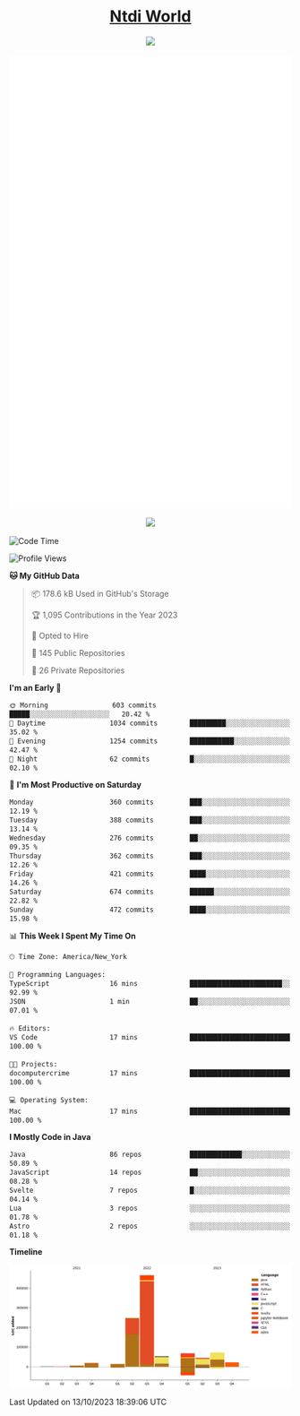 <h1 align="center"><a href="https://www.ntdi.world">Ntdi World</a></h1>
<p align="center">
  <a href="https://github.com/n-tdi"><img src="https://readme-typing-svg.herokuapp.com?lines=FullStack+Developer;Web+Developer;Open-Source+Enthusiast;Java+Developer;Spigot-API%20Developer;&center=true&width=500&height=50"></a>
</p>

<div align="center">
  <img src="/github-metrics.svg"></img>
  
  <img src="https://komarev.com/ghpvc/?username=n-tdi&color=green"></img>
</div>

<!-- May use later.. idk -->
<!-- <a href="http://www.github.com/n-tdi"><img src="https://github-readme-stats.vercel.app/api?username=n-tdi&show_icons=true&hide=&count_private=true&title_color=0891b2&text_color=ffffff&icon_color=0891b2&bg_color=1c1917&hide_border=true&show_icons=true" alt="n-tdi's GitHub stats" /></a> -->

<!--START_SECTION:waka-->
![Code Time](http://img.shields.io/badge/Code%20Time-295%20hrs%2034%20mins-blue)

![Profile Views](http://img.shields.io/badge/Profile%20Views-3-blue)

**🐱 My GitHub Data** 

> 📦 178.6 kB Used in GitHub's Storage 
 > 
> 🏆 1,095 Contributions in the Year 2023
 > 
> 💼 Opted to Hire
 > 
> 📜 145 Public Repositories 
 > 
> 🔑 26 Private Repositories 
 > 
**I'm an Early 🐤** 

```text
🌞 Morning                603 commits         █████░░░░░░░░░░░░░░░░░░░░   20.42 % 
🌆 Daytime                1034 commits        █████████░░░░░░░░░░░░░░░░   35.02 % 
🌃 Evening                1254 commits        ███████████░░░░░░░░░░░░░░   42.47 % 
🌙 Night                  62 commits          █░░░░░░░░░░░░░░░░░░░░░░░░   02.10 % 
```
📅 **I'm Most Productive on Saturday** 

```text
Monday                   360 commits         ███░░░░░░░░░░░░░░░░░░░░░░   12.19 % 
Tuesday                  388 commits         ███░░░░░░░░░░░░░░░░░░░░░░   13.14 % 
Wednesday                276 commits         ██░░░░░░░░░░░░░░░░░░░░░░░   09.35 % 
Thursday                 362 commits         ███░░░░░░░░░░░░░░░░░░░░░░   12.26 % 
Friday                   421 commits         ████░░░░░░░░░░░░░░░░░░░░░   14.26 % 
Saturday                 674 commits         ██████░░░░░░░░░░░░░░░░░░░   22.82 % 
Sunday                   472 commits         ████░░░░░░░░░░░░░░░░░░░░░   15.98 % 
```


📊 **This Week I Spent My Time On** 

```text
🕑︎ Time Zone: America/New_York

💬 Programming Languages: 
TypeScript               16 mins             ███████████████████████░░   92.99 % 
JSON                     1 min               ██░░░░░░░░░░░░░░░░░░░░░░░   07.01 % 

🔥 Editors: 
VS Code                  17 mins             █████████████████████████   100.00 % 

🐱‍💻 Projects: 
docomputercrime          17 mins             █████████████████████████   100.00 % 

💻 Operating System: 
Mac                      17 mins             █████████████████████████   100.00 % 
```

**I Mostly Code in Java** 

```text
Java                     86 repos            █████████████░░░░░░░░░░░░   50.89 % 
JavaScript               14 repos            ██░░░░░░░░░░░░░░░░░░░░░░░   08.28 % 
Svelte                   7 repos             █░░░░░░░░░░░░░░░░░░░░░░░░   04.14 % 
Lua                      3 repos             ░░░░░░░░░░░░░░░░░░░░░░░░░   01.78 % 
Astro                    2 repos             ░░░░░░░░░░░░░░░░░░░░░░░░░   01.18 % 
```



**Timeline**

![Lines of Code chart](https://raw.githubusercontent.com/n-tdi/n-tdi/main/assets/bar_graph.png)


 Last Updated on 13/10/2023 18:39:06 UTC
<!--END_SECTION:waka-->

